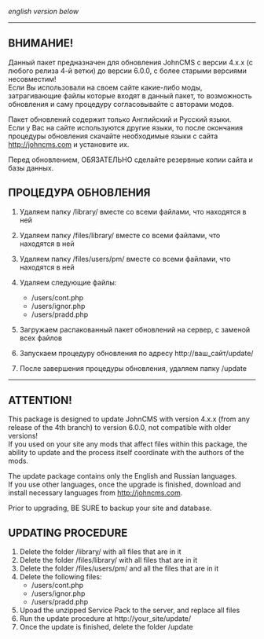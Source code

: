 *english version below*
____________________________________________________________
## ВНИМАНИЕ!
Данный пакет предназначен для обновления JohnCMS с версии 4.x.x (c любого релиза 4-й ветки) до версии 6.0.0, с более старыми версиями несовместим!  
Если Вы использовали на своем сайте какие-либо моды, затрагивающие файлы
которые входят в данный пакет, то возможность обновления и саму процедуру
согласовывайте с авторами модов.

Пакет обновлений содержит только Английский и Русский языки.  
Если у Вас на сайте используются другие языки, то после окончания процедуры обновления
скачайте необходимые языки с сайта http://johncms.com и установите их.

Перед обновлением, ОБЯЗАТЕЛЬНО сделайте резервные копии сайта и базы данных.

## ПРОЦЕДУРА ОБНОВЛЕНИЯ  
  1. Удаляем папку /library/ вместе со всеми файлами, что находятся в ней  
  2. Удаляем папку /files/library/ вместе со всеми файлами, что находятся в ней
  3. Удаляем папку /files/users/pm/ вместе со всеми файлами, что находятся в ней
  4. Удаляем следующие файлы:
     * /users/cont.php
     * /users/ignor.php
     * /users/pradd.php
  
  5. Загружаем распакованный пакет обновлений на сервер, с заменой всех файлов  
  6. Запускаем процедуру обновления по адресу http://ваш_сайт/update/  
  7. После завершения процедуры обновления, удаляем папку /update  


____________________________________________________________
## ATTENTION!
This package is designed to update JohnCMS with version 4.x.x (from any release of the 4th branch) to version 6.0.0, not compatible with older versions!  
If you used on your site any mods that affect files within this package,
the ability to update and the process itself coordinate with the authors of the mods.

The update package contains only the English and Russian languages.  
If you use other languages, once the upgrade is finished,
download and install necessary languages from http://johncms.com.

Prior to upgrading, BE SURE to backup your site and database.

## UPDATING PROCEDURE
  1. Delete the folder /library/ with all files that are in it
  2. Delete the folder /files/library/ with all files that are in it
  3. Delete the folder /files/users/pm/ and all the files that are in it
  4. Delete the following files:
     * /users/cont.php
     * /users/ignor.php
     * /users/pradd.php
  5. Upoad the unzipped Service Pack to the server, and replace all files
  6. Run the update procedure at http://your_site/update/
  7. Once the update is finished, delete the folder /update